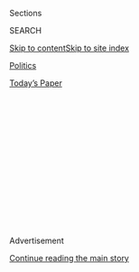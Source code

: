 <div id="app">

<div>

<div>

<div>

<div class="NYTAppHideMasthead css-1q2w90k e1suatyy0">

<div class="section css-ui9rw0 e1suatyy2">

<div class="css-eph4ug er09x8g0">

<div class="css-6n7j50">

</div>

<span class="css-1dv1kvn">Sections</span>

<div class="css-10488qs">

<span class="css-1dv1kvn">SEARCH</span>

</div>

[Skip to content](#site-content)[Skip to site
index](#site-index)

</div>

<div id="masthead-section-label" class="css-1wr3we4 eaxe0e00">

[Politics](https://www.nytimes.com/section/politics)

</div>

<div class="css-10698na e1huz5gh0">

</div>

</div>

<div id="masthead-bar-one" class="section hasLinks css-15hmgas e1csuq9d3">

<div class="css-uqyvli e1csuq9d0">

</div>

<div class="css-1uqjmks e1csuq9d1">

</div>

<div class="css-9e9ivx">

[](https://myaccount.nytimes.com/auth/login?response_type=cookie&client_id=vi)

</div>

<div class="css-1bvtpon e1csuq9d2">

[Today’s
Paper](https://www.nytimes.com/section/todayspaper)

</div>

</div>

</div>

</div>

<div data-aria-hidden="false">

<div id="site-content" data-role="main">

<div>

<div class="css-1aor85t" style="opacity:0.000000001;z-index:-1;visibility:hidden">

<div class="css-1hqnpie">

<div class="css-epjblv">

<span class="css-17xtcya">[Politics](/section/politics)</span><span class="css-x15j1o">|</span><span class="css-fwqvlz">Donald
Trump Is Sworn In as President, Capping His Swift
Ascent</span>

</div>

<div class="css-k008qs">

<div class="css-1iwv8en">

<span class="css-18z7m18"></span>

<div>

</div>

</div>

<span class="css-1n6z4y">https://nyti.ms/2jGIcvn</span>

<div class="css-1705lsu">

<div class="css-4xjgmj">

<div class="css-4skfbu" data-role="toolbar" data-aria-label="Social Media Share buttons, Save button, and Comments Panel with current comment count" data-testid="share-tools">

  - 
  - 
  - 
  - 
    
    <div class="css-6n7j50">
    
    </div>

  - 
  - 

</div>

</div>

</div>

</div>

</div>

</div>

<div class="css-13pd83m">

</div>

<div id="top-wrapper" class="css-1sy8kpn">

<div id="top-slug" class="css-l9onyx">

Advertisement

</div>

[Continue reading the main
story](#after-top)

<div class="ad top-wrapper" style="text-align:center;height:100%;display:block;min-height:250px">

<div id="top" class="place-ad" data-position="top" data-size-key="top">

</div>

</div>

<div id="after-top">

</div>

</div>

<div id="sponsor-wrapper" class="css-1hyfx7x">

<div id="sponsor-slug" class="css-19vbshk">

Supported by

</div>

[Continue reading the main
story](#after-sponsor)

<div id="sponsor" class="ad sponsor-wrapper" style="text-align:center;height:100%;display:block">

</div>

<div id="after-sponsor">

</div>

</div>

<div class="css-1vkm6nb ehdk2mb0">

# Donald Trump Is Sworn In as President, Capping His Swift Ascent

</div>

![<span class="css-16f3y1r e13ogyst0">“From this day forward, it's going
to be only America first, America first,” President Trump declared in a
forceful 16-minute Inaugural
Address.</span><span class="css-cch8ym"><span class="css-1dv1kvn">Credit</span><span class="css-cnj6d5 e1z0qqy90" itemprop="copyrightHolder"><span class="css-1ly73wi e1tej78p0">Credit...</span><span>Doug
Mills/The New York
Times</span></span></span>](https://static01.nyt.com/images/2017/01/21/us/21MEDIA-01p/21inauguration-trump-highlights-videoSixteenByNineJumbo1600-v2.jpg)

<div class="css-xt80pu e12qa4dv0">

<div class="css-18e8msd">

<div class="css-vp77d3 epjyd6m0">

<div class="css-1baulvz">

By [<span class="css-1baulvz" itemprop="name">Peter
Baker</span>](http://www.nytimes.com/by/peter-baker) and
[<span class="css-1baulvz last-byline" itemprop="name">Michael D.
Shear</span>](http://www.nytimes.com/by/michael-d-shear)

</div>

</div>

  - Jan. 20,
    2017

  - 
    
    <div class="css-4xjgmj">
    
    <div class="css-d8bdto" data-role="toolbar" data-aria-label="Social Media Share buttons, Save button, and Comments Panel with current comment count" data-testid="share-tools">
    
      - 
      - 
      - 
      - 
        
        <div class="css-6n7j50">
        
        </div>
    
      - 
      - 
    
    </div>
    
    </div>

</div>

</div>

<div class="section meteredContent css-1r7ky0e" name="articleBody" itemprop="articleBody">

<div class="css-1fanzo5 StoryBodyCompanionColumn">

<div class="css-53u6y8">

WASHINGTON — Donald John Trump was inaugurated as the 45th president of
the United States on Friday, ushering in a new era that he vowed would
shatter the established order and reverse a national decline that he
called “this American carnage.”

In a ceremony that capped a remarkable rise to power, Mr. Trump
presented himself as the leader of a populist uprising to restore lost
greatness. He outlined a dark vision of an America afflicted by “the
ravages” of economic dislocation and foreign exploitation, requiring his
can-do approach to turn around.

“I will fight for you with every breath in my body, and I will never,
ever let you down,” Mr. Trump told hundreds of thousands of rain-soaked
admirers and onlookers in a forceful 16-minute Inaugural Address from
the West Front of the Capitol. “America will start winning again,
winning like never before. We will bring back our jobs. We will bring
back our borders. We will bring back our wealth. And we will bring back
our dreams.”

</div>

</div>

<div class="css-1fanzo5 StoryBodyCompanionColumn">

<div class="css-53u6y8">

Mr. Trump’s ascension amounted to a hostile takeover of a capital facing
its most significant disruption in generations. While officially a
Republican, he has taken on leaders of both parties and, with no prior
political career of his own, made clear that he saw himself as the
ultimate outsider not beholden to the current
system.

</div>

</div>

<div class="sizeMedium layoutHorizontal css-rezhvw ejvbdkh1">

[](https://www.nytimes.com/slideshow/2017/01/20/us/trump-inauguration-photos.html)

<div class="css-5nx6oe">

## President Trump: Photos From the Inauguration

<div class="css-1xhl2m">

29 Photos

View Slide Show
<span class="css-t4350i">›</span>

</div>

</div>

<div class="css-79elbk">

<div class="css-hyytny">

</div>

![](https://static01.nyt.com/images/2017/01/21/us/21inaugurationphotos31/21inaugurationphotos31-articleLarge-v2.jpg?quality=75&auto=webp&disable=upscale)

</div>

<div class="css-17ai7jg e15qwgfe0">

<span class="css-16f3y1r e13ogyst0">Doug Mills/The New York Times</span>

</div>

</div>

<div class="css-1fanzo5 StoryBodyCompanionColumn">

<div class="css-53u6y8">

“We will no longer accept politicians who are all talk and no action,
constantly complaining but never doing anything about it,” he said. “The
time for empty talk is over. Now arrives the hour of action. Do not
allow anyone to tell you that it cannot be done.”

Mr. Trump’s view of the United States was strikingly grim for an
Inaugural Address — a country where mothers and children are “trapped in
poverty in our inner cities,” where “rusted-out factories” are
“scattered like tombstones across the landscape” and where drugs and
crime “have stolen too many lives.”

“This American carnage,” he declared, “stops right here and stops right
now.”

He got started right away with rolling back the policies of his
predecessor, former President Barack Obama, by issuing orders freezing
new regulations from recent weeks and ordering agencies to “ease the
burden” of the Affordable Care Act during the transition from repealing
to replacing the law. More orders are planned for next week.

Wearing a dark suit and red tie and accompanied by his wife, Melania, in
a powder-blue suit and matching gloves, Mr. Trump took the 35-word oath
administered by Chief Justice John G. Roberts Jr. precisely at noon.
Michael Richard Pence, a former governor and congressman from Indiana,
was sworn in minutes before as vice president by Justice Clarence
Thomas.

</div>

</div>

<div class="css-1sngw6j">

[](https://www.nytimes.com/interactive/2017/01/20/us/politics/trump-inauguration-photo-zoomer.html)

<div class="css-1eoytci">

![](https://static01.nyt.com/images/2017/01/20/us/politics/trump-inauguration-photo-zoomer-1484950544134/trump-inauguration-photo-zoomer-1484950544134-square640.jpg)

</div>

<div class="css-1rha1bf">

## The 58th Presidential Inaugural Seating Chart

A who’s who of President Donald J. Trump’s Washington.

</div>

</div>

<div class="css-1fanzo5 StoryBodyCompanionColumn">

<div class="css-53u6y8">

Mr. Trump assumed the presidency of a country still unsettled after a
polarizing election and entered office with less support in polls than
any other president in recent history. It was clear from the day that
there would be no grace period either for or by the new president. The
Senate [confirmed two cabinet
nominations](https://www.nytimes.com/2017/01/20/us/politics/trump-cabinet-confirmation-mattis-kelly)
— James N. Mattis as defense secretary and John F. Kelly as secretary of
homeland security — but Democrats temporarily held up Mike Pompeo’s
confirmation as C.I.A. director.

Throughout the day, there were mostly peaceful [protests against the new
president](https://www.nytimes.com/2017/01/20/us/politics/inauguration-protests.html).
Sporadic violence broke out as demonstrators smashed shop windows and
burned a limousine, while police officers in riot helmets responded with
tear gas. More than 200 people were arrested. Liberal groups prepared
for a women’s march on Saturday that they said could draw hundreds of
thousands.

Mr. Trump made only passing efforts to reach out to Democrats beyond
thanking Mr. Obama and his wife, Michelle, for their handling of the
transition. “They have been magnificent,” he said in his speech.

He later praised his defeated opponent, Hillary Clinton, at a
lobster-and-beef luncheon with congressional leaders, asking her and
former President Bill Clinton to stand for applause. “I have a lot of
respect for these two people,” he
said.

</div>

</div>

<div class="css-1sngw6j">

[](https://www.nytimes.com/interactive/2017/01/20/us/politics/trump-inauguration-crowd.html)

<div class="css-1eoytci">

![](https://static01.nyt.com/images/2017/01/20/us/politics/trump-inauguration-crowd-1484943564224/trump-inauguration-crowd-1484943564224-square640.jpg)

</div>

<div class="css-1rha1bf">

## Trump’s Inauguration vs. Obama’s: Comparing the Crowds

Estimates put the crowd gathered for President Donald J. Trump’s
inauguration at far less than President Obama’s in 2009.

</div>

</div>

<div class="css-1fanzo5 StoryBodyCompanionColumn">

<div class="css-53u6y8">

Democrats were not impressed. “I was pretty shocked by how dark it was,”
Senator Sherrod Brown, Democrat of Ohio, said of Mr. Trump’s Inaugural
Address. “I love this country, and I don’t understand how a president of
the United States that loves his country could paint a picture of its
failures.”

</div>

</div>

<div class="css-1fanzo5 StoryBodyCompanionColumn">

<div class="css-53u6y8">

He added, “It was interesting sitting up onstage with a bunch of
billionaires hearing him say how bad the country was.”

The National Mall was filled with supporters, many wearing “Make America
Great Again” hats and chanting “Trump\! Trump\! Trump\!” But the
lingering animosity from the presidential campaign was on display, too.
When Mrs. Clinton arrived, some in the crowd chanted, “Lock her up,”
mimicking Mr. Trump’s campaign rallies. As he took the oath, a cluster
of people blew whistles and screamed, “Not my president,” before being
escorted out.

While large, the crowds on a soggy day did not rival the energetic
throngs at Mr. Obama’s first inauguration eight years ago, according to
aerial photographs. The Washington Metrorail system recorded fewer than
half as many rides on Friday morning as in 2009, and knots of bystanders
along the inaugural parade route were not as thick. In a city that gave
just 4 percent of its vote to Mr. Trump, many residents left town and
about 60 House Democrats boycotted the
event.

</div>

</div>

<div class="css-1sngw6j">

[](https://www.nytimes.com/interactive/2017/01/20/us/politics/donald-trump-inauguration-speech-transcript.html)

<div class="css-1eoytci">

![](https://static01.nyt.com/images/2017/01/20/us/politics/donald-trump-inauguration-speech-transcript-1484930410968/donald-trump-inauguration-speech-transcript-1484930410968-square640-v3.jpg)

</div>

<div class="css-1rha1bf">

## Donald Trump’s Inaugural Speech, Annotated

New York Times reporters analyze the 45th president’s comments.

</div>

</div>

<div class="css-1fanzo5 StoryBodyCompanionColumn">

<div class="css-53u6y8">

Mr. Obama made his exit after the ceremony, flying by helicopter to
Joint Base Andrews in the Maryland suburbs, where he thanked former
aides and members of his administration before boarding the presidential
jet, no longer designated Air Force One, to fly to Palm Springs, Calif.,
for vacation. He will return to Washington to a rental house while his
daughter Sasha finishes high school, the first president to stay in the
capital since Woodrow Wilson.

Hours before his departure, Mr. Obama [posted on
Twitter](https://twitter.com/POTUS44/status/822446040729157632) to thank
followers and hint that he would not fade away. “I won’t stop,” he said.
“I’ll be right there with you as a citizen, inspired by your voices of
truth and justice, good humor, and love.”

Former Vice President Joseph R. Biden Jr. and his wife, Jill, rode an
Amtrak train to Delaware and the home they have there. But they, too,
planned to return, at least part time, to Washington, where Mrs. Biden
teaches at a community college in the Virginia suburbs.

</div>

</div>

<div class="css-1fanzo5 StoryBodyCompanionColumn">

<div class="css-53u6y8">

The United States has never seen a president quite like Mr. Trump, the
son and grandson of immigrants who grew up to become a real estate
magnate, casino owner, beauty pageant operator and reality television
star whose tumultuous love life played out in the tabloids.

Never has the oath been administered to a president who had never served
either in public office or as a general in the military. At age 70, Mr.
Trump became the oldest president sworn in for the first time and the
first born in New York since Franklin D. Roosevelt.

He was also one of the wealthiest presidents ever to enter the White
House, with far-reaching business connections that have already raised
questions about where his interests end and the country’s begin. He
arrived in the Oval Office dogged by reports about Russian interference
in the election on his behalf.

But Mr. Trump overcame skeptics when he embarked on what seemed like a
quixotic bid for the presidency. An Ivy League-educated mogul who lives
in a New York tower named after himself with an 80-foot-long living
room, he transformed himself into the unlikely leader of a working-class
movement anchored in rural areas far removed from the coasts.

His bracing candor, disregard for convention and willingness to offend
whole sections of the population to make a point came across as
refreshing truth-telling to many Americans disenchanted with Washington
elites.

</div>

</div>

<div class="css-1sngw6j">

[](https://www.nytimes.com/interactive/2017/01/17/us/inauguration-protests.html)

<div class="css-1eoytci">

![](https://static01.nyt.com/images/2017/01/17/us/trump-inauguration-protests-1484347704033/trump-inauguration-protests-1484347704033-thumbLarge.png)

</div>

<div class="css-1rha1bf">

## Where Protests Are Happening on Inauguration Day

President-elect Donald J. Trump’s inauguration is expected to draw
thousands of protesters to Washington.

</div>

</div>

<div class="css-1fanzo5 StoryBodyCompanionColumn">

<div class="css-53u6y8">

For the nation’s 58th inauguration, though, the untraditional president
opted to follow tradition. He and Mrs. Trump, a [former model from
Slovenia](https://www.nytimes.com/2016/07/19/us/politics/melania-trump-slovenia.html)
who became the first foreign-born first lady since John Quincy Adams’s
wife, Louisa, started the day with a service at St. John’s Episcopal
Church adjacent to Lafayette Square, then joined the Obamas, Bidens and
Pences for coffee at the White House.

From there, the two presidents shared a limousine to the Capitol, where
three other presidents waited: Mr. Clinton, Jimmy Carter and George W.
Bush, all of whom opposed Mr. Trump’s election. Former President [George
Bush remained
hospitalized](https://www.nytimes.com/2017/01/18/us/politics/george-barbara-bush-hospitalized.html)
in Houston, recovering from pneumonia, but a spokesman said he watched
the ceremony on television.

Mr. Pence, 57, was sworn in at 11:54 a.m., placing his hand on Ronald
Reagan’s Bible, which was held by his wife, Karen, as their three adult
children, Michael, Charlotte and Audrey, watched.

For his oath, Mr. Trump placed his hand on two Bibles held by his wife,
one given him by his mother in 1955 just before his ninth birthday and
another used by Abraham Lincoln in 1861 and again by Mr. Obama in 2009
and 2013.

Standing nearby were his adult children from two previous marriages,
Donald Jr., Eric, Ivanka and Tiffany. Also there was Barron, his
10-year-old son with the first lady. Joining them was Ivanka’s husband,
Jared Kushner, who will serve as an unpaid senior adviser.

As Mr. Trump approached the podium, rain began to fall. It was not a
conventionally Republican speech, with nothing about tax cuts or
restraining government. Instead, he laid out a protectionist agenda,
saying his rule will be “buy American and hire American.” He did pledge
to “eradicate from the face of the Earth” Islamic terrorism. Responding
to charges that he demonized Mexicans and Muslims, Mr. Trump said,
“There is no room for prejudice.”

Mr. Trump said the inauguration was not merely the transfer of power
from one president to another. “We are transferring power from
Washington, D.C., and giving it back to you, the people,” he said.

“For too long,” he continued, “a small group in our nation’s capital has
reaped the rewards of government while the people have borne the cost.
Washington flourished but the people did not share in the wealth.” He
added, “That all changes starting right here and right now.”

</div>

</div>

</div>

<div>

</div>

<div>

</div>

<div>

</div>

<div>

<div id="bottom-wrapper" class="css-1ede5it">

<div id="bottom-slug" class="css-l9onyx">

Advertisement

</div>

[Continue reading the main
story](#after-bottom)

<div id="bottom" class="ad bottom-wrapper" style="text-align:center;height:100%;display:block;min-height:90px">

</div>

<div id="after-bottom">

</div>

</div>

</div>

</div>

</div>

## Site Index

<div>

</div>

## Site Information Navigation

  - [© <span>2020</span> <span>The New York Times
    Company</span>](https://help.nytimes.com/hc/en-us/articles/115014792127-Copyright-notice)

<!-- end list -->

  - [NYTCo](https://www.nytco.com/)
  - [Contact
    Us](https://help.nytimes.com/hc/en-us/articles/115015385887-Contact-Us)
  - [Work with us](https://www.nytco.com/careers/)
  - [Advertise](https://nytmediakit.com/)
  - [T Brand Studio](http://www.tbrandstudio.com/)
  - [Your Ad
    Choices](https://www.nytimes.com/privacy/cookie-policy#how-do-i-manage-trackers)
  - [Privacy](https://www.nytimes.com/privacy)
  - [Terms of
    Service](https://help.nytimes.com/hc/en-us/articles/115014893428-Terms-of-service)
  - [Terms of
    Sale](https://help.nytimes.com/hc/en-us/articles/115014893968-Terms-of-sale)
  - [Site
    Map](https://spiderbites.nytimes.com)
  - [Help](https://help.nytimes.com/hc/en-us)
  - [Subscriptions](https://www.nytimes.com/subscription?campaignId=37WXW)

</div>

</div>

</div>

</div>
